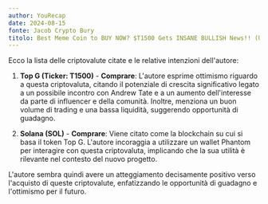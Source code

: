 ```yaml
---
author: YouRecap
date: 2024-08-15
fonte: Jacob Crypto Bury
titolo: Best Meme Coin to BUY NOW? $T1500 Gets INSANE BULLISH News!! (URGENT)
---
```


Ecco la lista delle criptovalute citate e le relative intenzioni dell'autore:

1. **Top G (Ticker: T1500)** - **Comprare**: L'autore esprime ottimismo riguardo a questa criptovaluta, citando il potenziale di crescita significativo legato a un possibile incontro con Andrew Tate e a un aumento dell'interesse da parte di influencer e della comunità. Inoltre, menziona un buon volume di trading e una bassa liquidità, suggerendo opportunità di guadagno.

2. **Solana (SOL)** - **Comprare**: Viene citato come la blockchain su cui si basa il token Top G. L'autore incoraggia a utilizzare un wallet Phantom per interagire con questa criptovaluta, implicando che la sua utilità è rilevante nel contesto del nuovo progetto.

L'autore sembra quindi avere un atteggiamento decisamente positivo verso l'acquisto di queste criptovalute, enfatizzando le opportunità di guadagno e l'ottimismo per il futuro.
